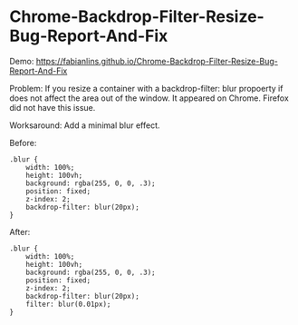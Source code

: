 # Chrome-Backdrop-Filter-Resize-Bug-Report-And-Fix

Demo:
https://fabianlins.github.io/Chrome-Backdrop-Filter-Resize-Bug-Report-And-Fix

Problem:
If you resize a container with a backdrop-filter: blur propoerty if does not affect the area out of the window.
It appeared on Chrome. Firefox did not have this issue.

Worksaround:
Add a minimal blur effect.

Before:
```console
.blur {
    width: 100%;
    height: 100vh;
    background: rgba(255, 0, 0, .3);
    position: fixed;
    z-index: 2;
    backdrop-filter: blur(20px);
}
```

After:
```console
.blur {
    width: 100%;
    height: 100vh;
    background: rgba(255, 0, 0, .3);
    position: fixed;
    z-index: 2;
    backdrop-filter: blur(20px);
    filter: blur(0.01px);
}
```
